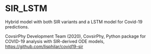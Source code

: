 # SIR_LSTM
Hybrid model with both SIR variants and a LSTM model for Covid-19 predictions.

CovsirPhy Development Team (2020), CovsirPhy, Python package for COVID-19 analysis with SIR-derived ODE models, https://github.com/lisphilar/covid19-sir